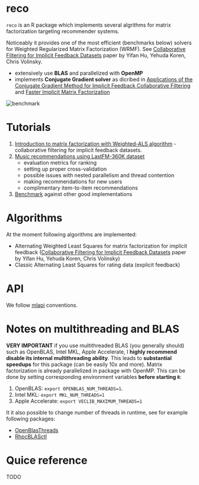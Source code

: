 # reco

`reco` is an R package which implements several algrithms for matrix factorization targeting recommender systems. 

Noticeably it provides one of the most efficient (benchmarks below) solvers for Weighted Regularized Matrix Factorization (WRMF). See [Collaborative Filtering for Implicit Feedback Datasets](http://yifanhu.net/PUB/cf.pdf) paper by Yifan Hu, Yehuda Koren, Chris Volinsky.

* extensively use **BLAS** and parallelized with **OpenMP**
* implements **Conjugate Gradient solver** as dicribed in [Applications of the Conjugate Gradient Method for Implicit
Feedback Collaborative Filtering](https://pdfs.semanticscholar.org/bfdf/7af6cf7fd7bb5e6b6db5bbd91be11597eaf0.pdf) and [Faster Implicit Matrix Factorization](www.benfrederickson.com/fast-implicit-matrix-factorization/)

![benchmark](https://github.com/dselivanov/bench-wals/raw/master/img/wals-bench-cg.png)

# Tutorials

1. [Introduction to matrix factorization with Weighted-ALS algorithm](http://dsnotes.com/post/2017-05-28-matrix-factorization-for-recommender-systems/) - collaborative filtering for implicit feedback datasets.
1. [Music recommendations using LastFM-360K dataset](http://dsnotes.com/post/2017-06-28-matrix-factorization-for-recommender-systems-part-2/)
    * evaluation metrics for ranking
    * setting up proper cross-validation
    * possible issues with nested parallelism and thread contention
    * making recommendations for new users
    * complimentary item-to-item recommendations
1. [Benchmark](http://dsnotes.com/post/2017-07-10-bench-wrmf/) against other good implementations

# Algorithms

At the moment following algorithms are implemented:

* Alternating Weighted Least Squares for matrix factorization for implicit feedback ([Collaborative Filtering for Implicit Feedback Datasets](http://yifanhu.net/PUB/cf.pdf) paper by Yifan Hu, Yehuda Koren, Chris Volinsky)
* Classic Alternating Least Squares for rating data (explicit feedback)

# API

We follow [mlapi](https://github.com/dselivanov/mlapi) conventions.

# Notes on multithreading and BLAS

**VERY IMPORTANT** if you use multithreaded BLAS (you generally should) such as OpenBLAS, Intel MKL, Apple Accelerate, I **highly recommend disable its internal multithreading ability**. This leads to **substantial speedups** for this package (can be easily 10x and more). Matrix factorization is already parallelized in package with OpenMP. This can be done by setting corresponding environment variables **before starting `R`**:

1. OpenBLAS: `export OPENBLAS_NUM_THREADS=1`.
1. Intel MKL: `export MKL_NUM_THREADS=1`
1. Apple Accelerate: `export VECLIB_MAXIMUM_THREADS=1`

It it also possible to change number of threads in runtime, see for example following packages:

* [OpenBlasThreads](https://github.com/rundel/OpenBlasThreads)
* [RhpcBLASctl](https://cran.r-project.org/web/packages/RhpcBLASctl/index.html)

# Quice reference

TODO
